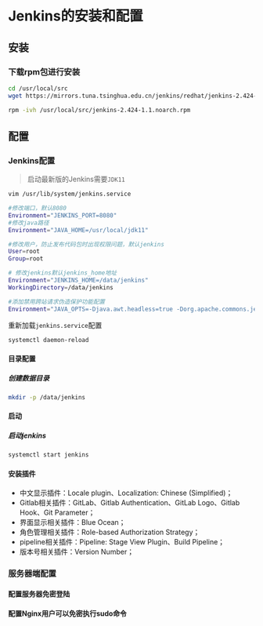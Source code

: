 # Jenkins的安装和配置

## 安装

### 下载rpm包进行安装

```bash
cd /usr/local/src
wget https://mirrors.tuna.tsinghua.edu.cn/jenkins/redhat/jenkins-2.424-1.1.noarch.rpm --no-check-certificate
```

```bash
rpm -ivh /usr/local/src/jenkins-2.424-1.1.noarch.rpm
```

## 配置

### Jenkins配置

> 启动最新版的Jenkins需要`JDK11`

```bash
vim /usr/lib/system/jenkins.service
```

```bash
#修改端口，默认8080
Environment="JENKINS_PORT=8080"
#修改java路径
Environment="JAVA_HOME=/usr/local/jdk11"

#修改用户，防止发布代码包时出现权限问题，默认jenkins
User=root
Group=root

# 修改jenkins默认jenkins_home地址
Environment="JENKINS_HOME=/data/jenkins"
WorkingDirectory=/data/jenkins

#添加禁用跨站请求伪造保护功能配置
Environment="JAVA_OPTS=-Djava.awt.headless=true -Dorg.apache.commons.jelly.tags.fmt.timeZone=Asia/Shanghai -Xms256m -Xmx512m -XX:PermSize=512M -Dhudson.security.csrf.GlobalCrumbIssuerConfiguration.DISABLE_CSRF_PROTECTION=true"
```

重新加载`jenkins.service`配置

```bash
systemctl daemon-reload
```

#### 目录配置

##### 创建数据目录

```bash
mkdir -p /data/jenkins
```

#### 启动

##### 启动jenkins

```bash
systemctl start jenkins
```

#### 安装插件

- 中文显示插件：Locale plugin、Localization: Chinese (Simplified)；
- Gitlab相关插件：GitLab、Gitlab Authentication、GitLab Logo、Gitlab Hook、Git Parameter；
- 界面显示相关插件：Blue Ocean；
- 角色管理相关插件：Role-based Authorization Strategy；
- pipeline相关插件：Pipeline: Stage View Plugin、Build Pipeline；
- 版本号相关插件：Version Number；

### 服务器端配置

#### 配置服务器免密登陆

#### 配置Nginx用户可以免密执行sudo命令
